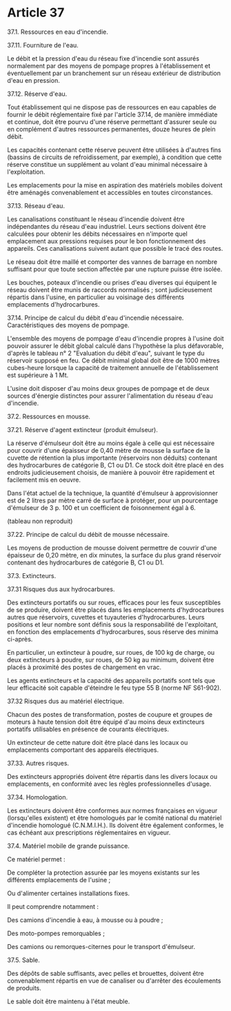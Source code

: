 # Article 37

37.1. Ressources en eau d'incendie.

37.11. Fourniture de l'eau.

Le débit et la pression d'eau du réseau fixe d'incendie sont assurés normalement par des moyens de pompage propres à l'établissement et éventuellement par un branchement sur un réseau extérieur de distribution d'eau en pression.

37.12. Réserve d'eau.

Tout établissement qui ne dispose pas de ressources en eau capables de fournir le débit réglementaire fixé par l'article 37.14, de manière immédiate et continue, doit être pourvu d'une réserve permettant d'assurer seule ou en complément d'autres ressources permanentes, douze heures de plein débit.

Les capacités contenant cette réserve peuvent être utilisées à d'autres fins (bassins de circuits de refroidissement, par exemple), à condition que cette réserve constitue un supplément au volant d'eau minimal nécessaire à l'exploitation.

Les emplacements pour la mise en aspiration des matériels mobiles doivent être aménagés convenablement et accessibles en toutes circonstances.

37.13. Réseau d'eau.

Les canalisations constituant le réseau d'incendie doivent être indépendantes du réseau d'eau industriel. Leurs sections doivent être calculées pour obtenir les débits nécessaires en n'importe quel emplacement aux pressions requises pour le bon fonctionnement des appareils. Ces canalisations suivent autant que possible le tracé des routes.

Le réseau doit être maillé et comporter des vannes de barrage en nombre suffisant pour que toute section affectée par une rupture puisse être isolée.

Les bouches, poteaux d'incendie ou prises d'eau diverses qui équipent le réseau doivent être munis de raccords normalisés ; sont judicieusement répartis dans l'usine, en particulier au voisinage des différents emplacements d'hydrocarbures.

37.14. Principe de calcul du débit d'eau d'incendie nécessaire. Caractéristiques des moyens de pompage.

L'ensemble des moyens de pompage d'eau d'incendie propres à l'usine doit pouvoir assurer le débit global calculé dans l'hypothèse la plus défavorable, d'après le tableau n° 2 "Evaluation du débit d'eau", suivant le type du réservoir supposé en feu. Ce débit minimal global doit être de 1000 mètres cubes-heure lorsque la capacité de traitement annuelle de l'établissement est supérieure à 1 Mt.

L'usine doit disposer d'au moins deux groupes de pompage et de deux sources d'énergie distinctes pour assurer l'alimentation du réseau d'eau d'incendie.

37.2. Ressources en mousse.

37.21. Réserve d'agent extincteur (produit émulseur).

La réserve d'émulseur doit être au moins égale à celle qui est nécessaire pour couvrir d'une épaisseur de 0,40 mètre de mousse la surface de la cuvette de rétention la plus importante (réservoirs non déduits) contenant des hydrocarbures de catégorie B, C1 ou D1. Ce stock doit être placé en des endroits judicieusement choisis, de manière à pouvoir être rapidement et facilement mis en oeuvre.

Dans l'état actuel de la technique, la quantité d'émulseur à approvisionner est de 2 litres par mètre carré de surface à protéger, pour un pourcentage d'émulseur de 3 p. 100 et un coefficient de foisonnement égal à 6.

(tableau non reproduit)

37.22. Principe de calcul du débit de mousse nécessaire.

Les moyens de production de mousse doivent permettre de couvrir d'une épaisseur de 0,20 mètre, en dix minutes, la surface du plus grand réservoir contenant des hydrocarbures de catégorie B, C1 ou D1.

37.3. Extincteurs.

37.31 Risques dus aux hydrocarbures.

Des extincteurs portatifs ou sur roues, efficaces pour les feux susceptibles de se produire, doivent être placés dans les emplacements d'hydrocarbures autres que réservoirs, cuvettes et tuyauteries d'hydrocarbures. Leurs positions et leur nombre sont définis sous la responsabilité de l'exploitant, en fonction des emplacements d'hydrocarbures, sous réserve des minima ci-après.

En particulier, un extincteur à poudre, sur roues, de 100 kg de charge, ou deux extincteurs à poudre, sur roues, de 50 kg au minimum, doivent être placés à proximité des postes de chargement en vrac.

Les agents extincteurs et la capacité des appareils portatifs sont tels que leur efficacité soit capable d'éteindre le feu type 55 B (norme NF S61-902).

37.32 Risques dus au matériel électrique.

Chacun des postes de transformation, postes de coupure et groupes de moteurs à haute tension doit être équipé d'au moins deux extincteurs portatifs utilisables en présence de courants électriques.

Un extincteur de cette nature doit être placé dans les locaux ou emplacements comportant des appareils électriques.

37.33. Autres risques.

Des extincteurs appropriés doivent être répartis dans les divers locaux ou emplacements, en conformité avec les règles professionnelles d'usage.

37.34. Homologation.

Les extincteurs doivent être conformes aux normes françaises en vigueur (lorsqu'elles existent) et être homologués par le comité national du matériel d'incendie homologué (C.N.M.I.H.). Ils doivent être également conformes, le cas échéant aux prescriptions réglementaires en vigueur.

37.4. Matériel mobile de grande puissance.

Ce matériel permet :

De compléter la protection assurée par les moyens existants sur les différents emplacements de l'usine ;

Ou d'alimenter certaines installations fixes.

Il peut comprendre notamment :

Des camions d'incendie à eau, à mousse ou à poudre ;

Des moto-pompes remorquables ;

Des camions ou remorques-citernes pour le transport d'émulseur.

37.5. Sable.

Des dépôts de sable suffisants, avec pelles et brouettes, doivent être convenablement répartis en vue de canaliser ou d'arrêter des écoulements de produits.

Le sable doit être maintenu à l'état meuble.
